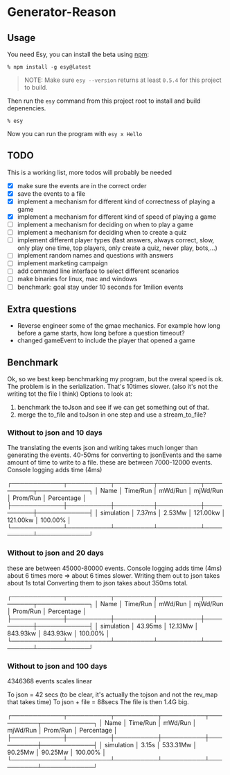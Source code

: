 # Generator-Reason

## Usage

You need Esy, you can install the beta using [npm](https://npmjs.com):

    % npm install -g esy@latest

> NOTE: Make sure `esy --version` returns at least `0.5.4` for this project to build.

Then run the `esy` command from this project root to install and build depenencies.

    % esy

Now you can run the program with `esy x Hello`

## TODO

This is a working list, more todos will probably be needed

* [x] make sure the events are in the correct order
* [x] save the events to a file
* [x] implement a mechanism for different kind of correctness of playing a game
* [x] implement a mechanism for different kind of speed of playing a game
* [ ] implement a mechanism for deciding on when to play a game
* [ ] implement a mechanism for deciding when to create a quiz
* [ ] implement different player types (fast answers, always correct, slow, only play one time, top players, only create a quiz, never play, bots,...)
* [ ] implement random names and questions with answers
* [ ] implement marketing campaign
* [ ] add command line interface to select different scenarios
* [ ] make binaries for linux, mac and windows
* [ ] benchmark: goal stay under 10 seconds for 1milion events

## Extra questions

* Reverse engineer some of the gmae mechanics. For example how long before a game starts, how long before a question timeout?
* changed gameEvent to include the player that opened a game

## Benchmark

Ok, so we best keep benchmarking my program, but the overal speed is ok.
The problem is in the serialization. That's 10times slower.
(also it's not the writing tot the file I think)
Options to look at: 
1. benchmark the toJson and see if we can get something out of that.
2. merge the to_file and toJson in one step and use a stream_to_file?


### Without to json and 10 days

The translating the events json and writing takes much longer than generating the events. 40-50ms for converting to jsonEvents and the same amount of time to write to a file.
these are between 7000-12000 events. Console logging adds time (4ms)

┌────────────┬──────────┬─────────┬──────────┬──────────┬────────────┐
│ Name       │ Time/Run │ mWd/Run │ mjWd/Run │ Prom/Run │ Percentage │
├────────────┼──────────┼─────────┼──────────┼──────────┼────────────┤
│ simulation │   7.37ms │  2.53Mw │ 121.00kw │ 121.00kw │    100.00% │
└────────────┴──────────┴─────────┴──────────┴──────────┴────────────┘

### Without to json and 20 days

these are between 45000-80000 events. Console logging adds time (4ms)
about 6 times more => about 6 times slower.
Writing them out to json takes about 1s total
Converting them to json takes about 350ms total.

┌────────────┬──────────┬─────────┬──────────┬──────────┬────────────┐
│ Name       │ Time/Run │ mWd/Run │ mjWd/Run │ Prom/Run │ Percentage │
├────────────┼──────────┼─────────┼──────────┼──────────┼────────────┤
│ simulation │  43.95ms │ 12.13Mw │ 843.93kw │ 843.93kw │    100.00% │
└────────────┴──────────┴─────────┴──────────┴──────────┴────────────┘

### Without to json and 100 days

4346368 events
scales linear

To json = 42 secs (to be clear, it's actually the tojson and not the rev_map that takes time)
To json + file = 88secs
The file is then 1.4G big.

┌────────────┬──────────┬──────────┬──────────┬──────────┬────────────┐
│ Name       │ Time/Run │  mWd/Run │ mjWd/Run │ Prom/Run │ Percentage │
├────────────┼──────────┼──────────┼──────────┼──────────┼────────────┤
│ simulation │    3.15s │ 533.31Mw │  90.25Mw │  90.25Mw │    100.00% │
└────────────┴──────────┴──────────┴──────────┴──────────┴────────────┘
